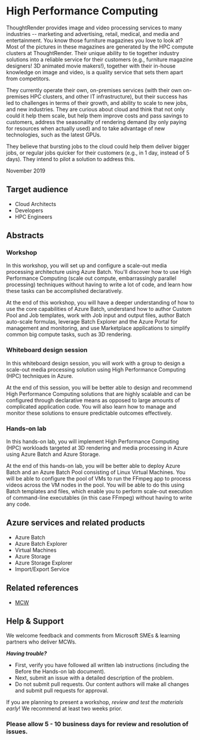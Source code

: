 # High Performance Computing

ThoughtRender provides image and video processing services to many industries -- marketing and advertising, retail, medical, and media and entertainment. You know those furniture magazines you love to look at? Most of the pictures in these magazines are generated by the HPC compute clusters at ThoughtRender. Their unique ability to tie together industry solutions into a reliable service for their customers (e.g., furniture magazine designers! 3D animated movie makers!), together with their in-house knowledge on image and video, is a quality service that sets them apart from competitors.

They currently operate their own, on-premises services (with their own on-premises HPC clusters, and other IT infrastructure), but their success has led to challenges in terms of their growth, and ability to scale to new jobs, and new industries. They are curious about cloud and think that not only could it help them scale, but help them improve costs and pass savings to customers, address the seasonality of rendering demand (by only paying for resources when actually used) and to take advantage of new technologies, such as the latest GPUs.

They believe that bursting jobs to the cloud could help them deliver bigger jobs, or regular jobs quicker for their customers (e.g., in 1 day, instead of 5 days). They intend to pilot a solution to address this.

November 2019

## Target audience

- Cloud Architects
- Developers
- HPC Engineers

## Abstracts

### Workshop

In this workshop, you will set up and configure a scale-out media processing architecture using Azure Batch. You'll discover how to use High Performance Computing (scale out compute, embarrassingly parallel processing) techniques without having to write a lot of code, and learn how these tasks can be accomplished declaratively.

At the end of this workshop, you will have a deeper understanding of how to use the core capabilities of Azure Batch, understand how to author Custom Pool and Job templates, work with Job input and output files, author Batch auto-scale formulas, leverage Batch Explorer and the Azure Portal for management and monitoring, and use Marketplace applications to simplify common big compute tasks, such as 3D rendering.

### Whiteboard design session

In this whiteboard design session, you will work with a group to design a scale-out media processing solution using High Performance Computing (HPC) techniques in Azure.

At the end of this session, you will be better able to design and recommend High Performance Computing solutions that are highly scalable and can be configured through declarative means as opposed to large amounts of complicated application code. You will also learn how to manage and monitor these solutions to ensure predictable outcomes effectively.

### Hands-on lab

In this hands-on lab, you will implement High Performance Computing (HPC) workloads targeted at 3D rendering and media processing in Azure using Azure Batch and Azure Storage.

At the end of this hands-on lab, you will be better able to deploy Azure Batch and an Azure Batch Pool consisting of Linux Virtual Machines. You will be able to configure the pool of VMs to run the FFmpeg app to process videos across the VM nodes in the pool. You will be able to do this using Batch templates and files, which enable you to perform scale-out execution of command-line executables (in this case FFmpeg) without having to write any code.

## Azure services and related products

- Azure Batch
- Azure Batch Explorer
- Virtual Machines
- Azure Storage
- Azure Storage Explorer
- Import/Export Service

## Related references

- [MCW](https://microsoftcloudworkshop.com)

## Help & Support

We welcome feedback and comments from Microsoft SMEs & learning partners who deliver MCWs.  

***Having trouble?***
- First, verify you have followed all written lab instructions (including the Before the Hands-on lab document).
- Next, submit an issue with a detailed description of the problem.
- Do not submit pull requests. Our content authors will make all changes and submit pull requests for approval.  

If you are planning to present a workshop, *review and test the materials early*! We recommend at least two weeks prior.

### Please allow 5 - 10 business days for review and resolution of issues.
